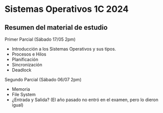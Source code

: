 # Sistemas Operativos 1C 2024

## Resumen del material de estudio

Primer Parcial (Sábado 17/05 2pm)
- Introducción a los Sistemas Operativos y sus tipos.
- Procesos e Hilos
- Planificación
- Sincronización
- Deadlock

Segundo Parcial (Sábado 06/07 2pm)
- Memoria
- File System
- ¿Entrada y Salida? (El año pasado no entró en el examen, pero lo dieron igual)
